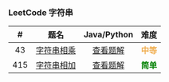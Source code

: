 ### LeetCode 字符串

|  #   |                             题名                             |            Java/Python             |                    难度                     |
| :--: | :----------------------------------------------------------: | :--------------------------------: | :-----------------------------------------: |
|  43  | [字符串相乘](https://leetcode-cn.com/problems/multiply-strings/) | [查看题解](43-multiply-strings.md) | <strong style="color:#f0ad4e">中等</strong> |
| 415  | [字符串相加](https://leetcode-cn.com/problems/add-strings/)  |   [查看题解](415-add-strings.md)   |  <strong style="color:green">简单</strong>  |

